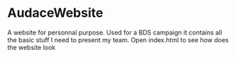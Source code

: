 # AudaceWebsite
A website for personnal purpose.
Used for a BDS campaign it contains all the basic stuff I need to present my team. 
Open index.html to see how does the website look
